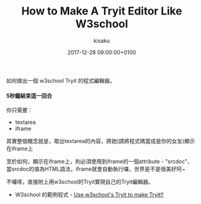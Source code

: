 ﻿---
layout: post
title: "How to Make A Tryit Editor Like W3school"
description: "Make a code like w3school Tryit editor. "
date: 2017-12-28 09:00:00+0100
date_modified: 2018-08-01 18:00:00+0800
categories: [web]
tags:
  - web
  - w3school
  - tryit
author: kisaku
image:
  path: /img/2017-12-28-How-To-Make-A-Tryit-Like-W3school/1514530904887.jpg
  width: 1280
  height: 777
comments: true
---

如何做出一個 w3school Tryit 的程式編輯器。


#### 5秒鐘結束這一回合 ####

你只需要：
- textarea
- iframe

其實整個概念就是，取出textarea的內容，將她(請將程式碼當成是你的女友)顯示在iframe上

至於如何，顯示在iframe上，則必須使用到iframe的一個attribute - "srcdoc"，當srcdoc的值為HTML語法，iframe就會自動執行囉，世界是不是很美好阿~


不囉嗦，直接附上用w3school的Tryit實現自己的Tryit編輯器。

- W3school 的範例程式 - [Use w3school's Tryit to make Tryit!!](https://www.w3schools.com/code/tryit.asp?filename=FMXNC297H3UK)



